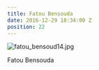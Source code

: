 ```yaml
---
title: Fatou Bensouda
date: 2016-12-29 18:34:00 Z
position: 22
---
```


![fatou_bensoud14.jpg](/uploads/fatou_bensoud14.jpg)

Fatou Bensouda